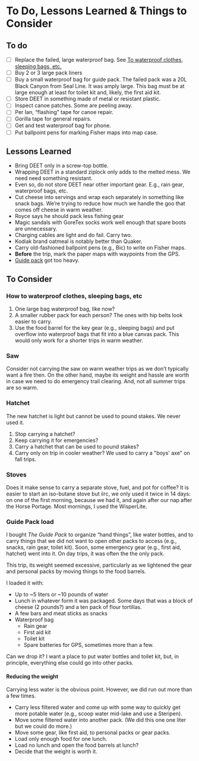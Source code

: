 # To Do, Lessons Learned & Things to Consider

## To do

- [ ] Replace the failed, large waterproof bag. See
      [To waterproof clothes, sleeping bags, etc.](#how-to-waterproof-clothes-sleeping-bags-etc)
- [ ] Buy 2 or 3 large pack liners
- [ ] Buy a small waterproof bag for guide pack. The failed pack was a 20L Black
      Canyon from Seal Line. It was amply large. This bag must be at large
      enough at least for toilet kit and, likely, the first aid kit.
- [ ] Store DEET in something made of metal or resistant plastic.
- [ ] Inspect canoe patches. Some are peeling away.
- [ ] Per Ian, “flashing” tape for canoe repair.
- [ ] Gorilla tape for general repairs.
- [ ] Get and test waterproof bag for phone.
- [ ] Put ballpoint pens for marking Fisher maps into map case.

## Lessons Learned

- Bring DEET only in a screw-top bottle.
- Wrapping DEET in a standard ziplock only adds to the melted mess. We need
  need something resistant.
- Even so, do not store DEET near other important gear. E.g., rain gear,
  waterproof bags, etc.
- Cut cheese into servings and wrap each separately in something like snack
  bags. We’re trying to reduce how much we handle the goo that comes off cheese
  in warm weather.
- Royce says he should pack less fishing gear
- Magic sandals with GoreTex socks work well enough that spare boots are
  unnecessary.
- Charging cables are light and do fail. Carry two.
- Kodiak brand oatmeal is notably better than Quaker.
- Carry old-fashioned ballpoint pens (e.g., Bic) to write on Fisher maps.
- **Before** the trip, mark the paper maps with waypoints from the GPS.
- [Guide pack](#guide-pack-load) got too heavy.

## To Consider

### How to waterproof clothes, sleeping bags, etc

1. One large bag waterproof bag, like now?
2. A smaller rubber pack for each person? The ones with hip belts look easier
   to carry.
3. Use the food barrel for the key gear (e.g., sleeping bags) and put overflow
   into waterproof bags that fit into a blue canvas pack. This would only work
   for a shorter trips in warm weather.

### Saw

Consider not carrying the saw on warm weather trips as we don’t typically want a
fire then. On the other hand, maybe its weight and hassle are worth in case we
need to do emergency trail clearing. And, not all summer trips are so warm.

### Hatchet

The new hatchet is light but cannot be used to pound stakes. We never used it.

1. Stop carrying a hatchet?
2. Keep carrying it for emergencies?
3. Carry a hatchet that can be used to pound stakes?
4. Carry only on trip in cooler weather? We used to carry a "boys' axe" on fall
   trips.

### Stoves

Does it make sense to carry a separate stove, fuel, and pot for coffee? It is
easier to start an iso-butane stove but iirc, we only used it twice in 14 days:
on one of the first morning, because we had it, and again after our nap after
the Horse Portage. Most mornings, I used the WisperLite.

### Guide Pack load

I bought *The Guide Pack* to organize &ldquo;hand things&rdquo;, like water
bottles, and to carry things that we did not want to open other packs to access
(e.g., snacks, rain gear, toilet kit). Soon, some emergency gear (e.g., first
aid, hatchet) went into it. On day trips, it was often the the only pack.

This trip, its weight seemed excessive, particularly as we lightened the gear
and personal packs by moving things to the food barrels.

I loaded it with:

- Up to ~5 liters or ~10 pounds of water
- Lunch in whatever form it was packaged. Some days that was a block of cheese
  (2 pounds?) and a ten pack of flour tortillas.
- A few bars and meat sticks as snacks
- Waterproof bag
  - Rain gear
  - First aid kit
  - Toilet kit
  - Spare batteries for GPS, sometimes more than a few.

Can we drop it? I want a place to put water bottles and toilet kit, but, in
principle, everything else could go into other packs.

#### Reducing the weight

Carrying less water is the obvious point. However, we did run out more than a
few times.

- Carry less filtered water and come up with some way to quickly get more
  potable water (e.g., scoop water mid-lake and use a Steripen).
- Move some filtered water into another pack. (We did this one one liter but
  we could do more.)
- Move some gear, like first aid, to personal packs or gear packs.
- Load only enough food for one lunch.
- Load no lunch and open the food barrels at lunch?
- Decide that the weight is worth it.
